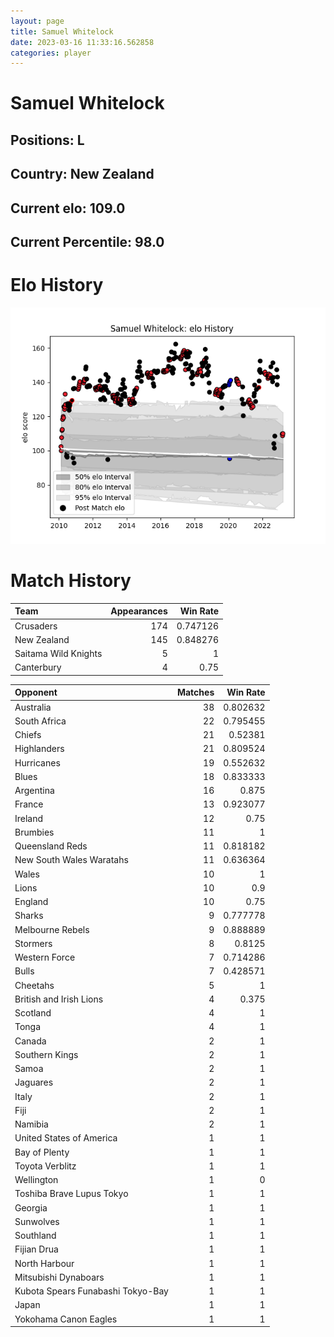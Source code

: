 ```yaml
---  
layout: page  
title: Samuel Whitelock  
date: 2023-03-16 11:33:16.562858  
categories: player  
---
```

# Samuel Whitelock

## Positions: L

## Country: New Zealand

## Current elo: 109.0

## Current Percentile: 98.0

# Elo History


![elo history](history_SamuelWhitelock.png)
# Match History


| Team                 |   Appearances |   Win Rate |
|:---------------------|--------------:|-----------:|
| Crusaders            |           174 |   0.747126 |
| New Zealand          |           145 |   0.848276 |
| Saitama Wild Knights |             5 |   1        |
| Canterbury           |             4 |   0.75     |

| Opponent                          |   Matches |   Win Rate |
|:----------------------------------|----------:|-----------:|
| Australia                         |        38 |   0.802632 |
| South Africa                      |        22 |   0.795455 |
| Chiefs                            |        21 |   0.52381  |
| Highlanders                       |        21 |   0.809524 |
| Hurricanes                        |        19 |   0.552632 |
| Blues                             |        18 |   0.833333 |
| Argentina                         |        16 |   0.875    |
| France                            |        13 |   0.923077 |
| Ireland                           |        12 |   0.75     |
| Brumbies                          |        11 |   1        |
| Queensland Reds                   |        11 |   0.818182 |
| New South Wales Waratahs          |        11 |   0.636364 |
| Wales                             |        10 |   1        |
| Lions                             |        10 |   0.9      |
| England                           |        10 |   0.75     |
| Sharks                            |         9 |   0.777778 |
| Melbourne Rebels                  |         9 |   0.888889 |
| Stormers                          |         8 |   0.8125   |
| Western Force                     |         7 |   0.714286 |
| Bulls                             |         7 |   0.428571 |
| Cheetahs                          |         5 |   1        |
| British and Irish Lions           |         4 |   0.375    |
| Scotland                          |         4 |   1        |
| Tonga                             |         4 |   1        |
| Canada                            |         2 |   1        |
| Southern Kings                    |         2 |   1        |
| Samoa                             |         2 |   1        |
| Jaguares                          |         2 |   1        |
| Italy                             |         2 |   1        |
| Fiji                              |         2 |   1        |
| Namibia                           |         2 |   1        |
| United States of America          |         1 |   1        |
| Bay of Plenty                     |         1 |   1        |
| Toyota Verblitz                   |         1 |   1        |
| Wellington                        |         1 |   0        |
| Toshiba Brave Lupus Tokyo         |         1 |   1        |
| Georgia                           |         1 |   1        |
| Sunwolves                         |         1 |   1        |
| Southland                         |         1 |   1        |
| Fijian Drua                       |         1 |   1        |
| North Harbour                     |         1 |   1        |
| Mitsubishi Dynaboars              |         1 |   1        |
| Kubota Spears Funabashi Tokyo-Bay |         1 |   1        |
| Japan                             |         1 |   1        |
| Yokohama Canon Eagles             |         1 |   1        |
